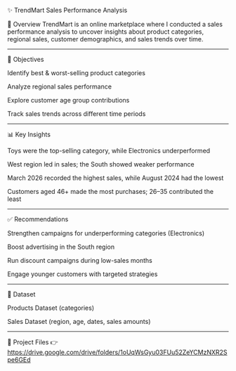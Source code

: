 ✨ TrendMart Sales Performance Analysis

📌 Overview
TrendMart is an online marketplace where I conducted a sales performance analysis to uncover insights about product categories, regional sales, customer demographics, and sales trends over time.

---

🎯 Objectives

Identify best & worst-selling product categories

Analyze regional sales performance

Explore customer age group contributions

Track sales trends across different time periods

---

📊 Key Insights

Toys were the top-selling category, while Electronics underperformed

West region led in sales; the South showed weaker performance

March 2026 recorded the highest sales, while August 2024 had the lowest

Customers aged 46+ made the most purchases; 26–35 contributed the least

---

✅ Recommendations

Strengthen campaigns for underperforming categories (Electronics)

Boost advertising in the South region

Run discount campaigns during low-sales months

Engage younger customers with targeted strategies

---

📂 Dataset

Products Dataset (categories)

Sales Dataset (region, age, dates, sales amounts)

---

🔗 Project Files
👉 https://drive.google.com/drive/folders/1oUqWsGyu03FUu52ZeYCMzNXR2Spe6GEd



